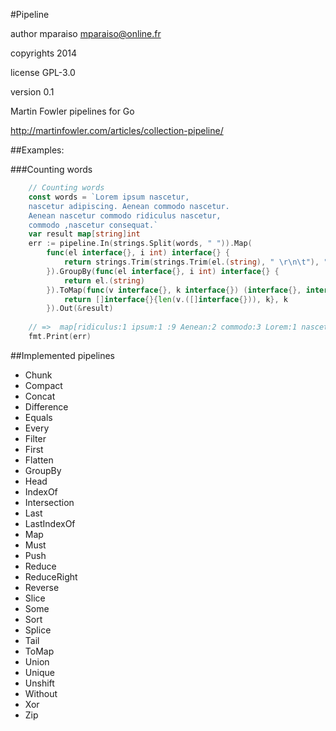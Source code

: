 #Pipeline

author mparaiso <mparaiso@online.fr>

copyrights 2014

license GPL-3.0

version 0.1

Martin Fowler pipelines for Go 

http://martinfowler.com/articles/collection-pipeline/

##Examples:

###Counting words

```go
    // Counting words
    const words = `Lorem ipsum nascetur,
    nascetur adipiscing. Aenean commodo nascetur.
    Aenean nascetur commodo ridiculus nascetur,
    commodo ,nascetur consequat.`
    var result map[string]int
    err := pipeline.In(strings.Split(words, " ")).Map(
		func(el interface{}, i int) interface{} {
        	return strings.Trim(strings.Trim(el.(string), " \r\n\t"), ".,!")
    	}).GroupBy(func(el interface{}, i int) interface{} {
    		return el.(string)
    	}).ToMap(func(v interface{}, k interface{}) (interface{}, interface{}) {
    		return []interface{}{len(v.([]interface{})), k}, k
    	}).Out(&result)
    
    // =>  map[ridiculus:1 ipsum:1 :9 Aenean:2 commodo:3 Lorem:1 nascetur:6 adipiscing:1 consequat:1]
    fmt.Print(err)     
```

##Implemented pipelines 

* Chunk
* Compact
* Concat
* Difference
* Equals
* Every
* Filter
* First
* Flatten
* GroupBy
* Head
* IndexOf
* Intersection
* Last
* LastIndexOf
* Map
* Must
* Push
* Reduce
* ReduceRight
* Reverse
* Slice
* Some
* Sort
* Splice
* Tail
* ToMap
* Union
* Unique
* Unshift
* Without
* Xor
* Zip


